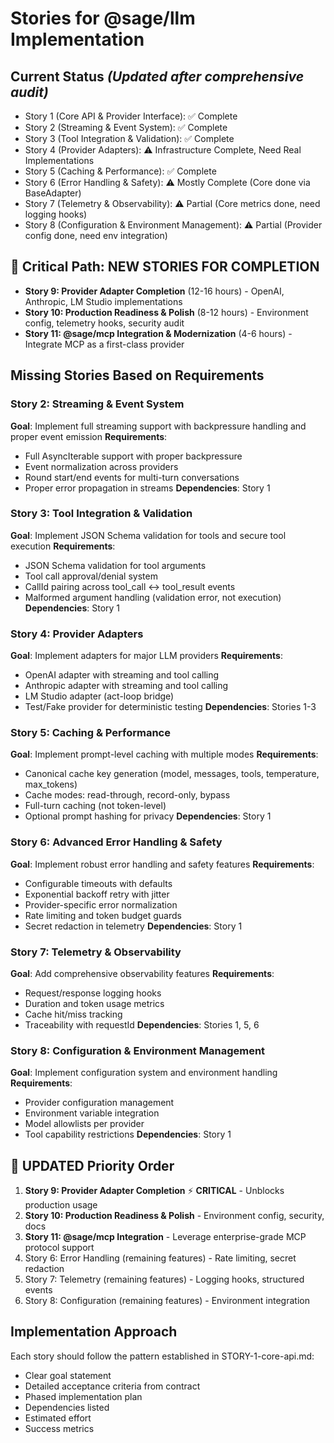 # Stories for @sage/llm Implementation

## Current Status *(Updated after comprehensive audit)*
- Story 1 (Core API & Provider Interface): ✅ Complete
- Story 2 (Streaming & Event System): ✅ Complete  
- Story 3 (Tool Integration & Validation): ✅ Complete
- Story 4 (Provider Adapters): ⚠️ Infrastructure Complete, Need Real Implementations
- Story 5 (Caching & Performance): ✅ Complete
- Story 6 (Error Handling & Safety): ⚠️ Mostly Complete (Core done via BaseAdapter)
- Story 7 (Telemetry & Observability): ⚠️ Partial (Core metrics done, need logging hooks)
- Story 8 (Configuration & Environment Management): ⚠️ Partial (Provider config done, need env integration)

## 🎯 Critical Path: NEW STORIES FOR COMPLETION
- **Story 9: Provider Adapter Completion** (12-16 hours) - OpenAI, Anthropic, LM Studio implementations
- **Story 10: Production Readiness & Polish** (8-12 hours) - Environment config, telemetry hooks, security audit
- **Story 11: @sage/mcp Integration & Modernization** (4-6 hours) - Integrate MCP as a first-class provider

## Missing Stories Based on Requirements

### Story 2: Streaming & Event System
**Goal**: Implement full streaming support with backpressure handling and proper event emission
**Requirements**:
- Full AsyncIterable support with proper backpressure
- Event normalization across providers
- Round start/end events for multi-turn conversations
- Proper error propagation in streams
**Dependencies**: Story 1

### Story 3: Tool Integration & Validation
**Goal**: Implement JSON Schema validation for tools and secure tool execution
**Requirements**:
- JSON Schema validation for tool arguments
- Tool call approval/denial system
- CallId pairing across tool_call ↔ tool_result events
- Malformed argument handling (validation error, not execution)
**Dependencies**: Story 1

### Story 4: Provider Adapters
**Goal**: Implement adapters for major LLM providers
**Requirements**:
- OpenAI adapter with streaming and tool calling
- Anthropic adapter with streaming and tool calling
- LM Studio adapter (act-loop bridge)
- Test/Fake provider for deterministic testing
**Dependencies**: Stories 1-3

### Story 5: Caching & Performance
**Goal**: Implement prompt-level caching with multiple modes
**Requirements**:
- Canonical cache key generation (model, messages, tools, temperature, max_tokens)
- Cache modes: read-through, record-only, bypass
- Full-turn caching (not token-level)
- Optional prompt hashing for privacy
**Dependencies**: Story 1

### Story 6: Advanced Error Handling & Safety
**Goal**: Implement robust error handling and safety features
**Requirements**:
- Configurable timeouts with defaults
- Exponential backoff retry with jitter
- Provider-specific error normalization
- Rate limiting and token budget guards
- Secret redaction in telemetry
**Dependencies**: Story 1

### Story 7: Telemetry & Observability
**Goal**: Add comprehensive observability features
**Requirements**:
- Request/response logging hooks
- Duration and token usage metrics
- Cache hit/miss tracking
- Traceability with requestId
**Dependencies**: Stories 1, 5, 6

### Story 8: Configuration & Environment Management
**Goal**: Implement configuration system and environment handling
**Requirements**:
- Provider configuration management
- Environment variable integration
- Model allowlists per provider
- Tool capability restrictions
**Dependencies**: Story 1

## 🚀 UPDATED Priority Order
1. **Story 9: Provider Adapter Completion** ⚡ **CRITICAL** - Unblocks production usage
2. **Story 10: Production Readiness & Polish** - Environment config, security, docs
3. **Story 11: @sage/mcp Integration** - Leverage enterprise-grade MCP protocol support
4. Story 6: Error Handling (remaining features) - Rate limiting, secret redaction
5. Story 7: Telemetry (remaining features) - Logging hooks, structured events
6. Story 8: Configuration (remaining features) - Environment integration

## Implementation Approach
Each story should follow the pattern established in STORY-1-core-api.md:
- Clear goal statement
- Detailed acceptance criteria from contract
- Phased implementation plan
- Dependencies listed
- Estimated effort
- Success metrics